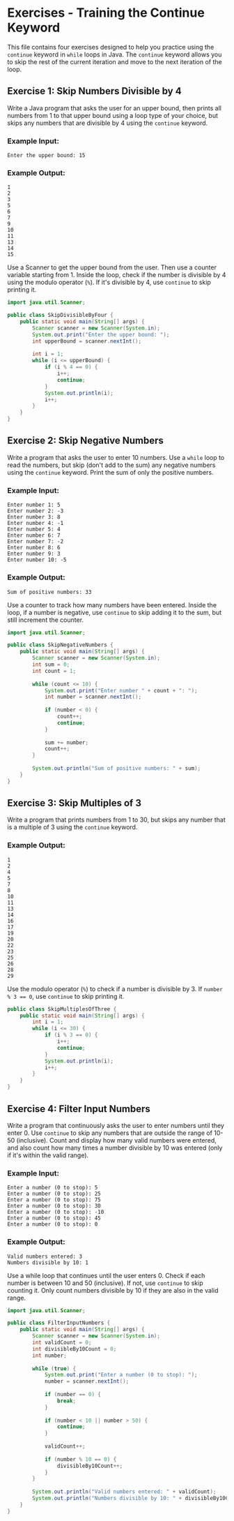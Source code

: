 # Exercises - Training the Continue Keyword

This file contains four exercises designed to help you practice using the `continue` keyword in `while` loops in Java. The `continue` keyword allows you to skip the rest of the current iteration and move to the next iteration of the loop.

## Exercise 1: Skip Numbers Divisible by 4
Write a Java program that asks the user for an upper bound, then prints all numbers from 1 to that upper bound using a loop type of your choice, but skips any numbers that are divisible by 4 using the `continue` keyword.

### Example Input:
```
Enter the upper bound: 15
```

### Example Output:
```
1
2
3
5
6
7
9
10
11
13
14
15
```

<hint title="Hint 1">

Use a Scanner to get the upper bound from the user. Then use a counter variable starting from 1. Inside the loop, check if the number is divisible by 4 using the modulo operator (`%`). If it's divisible by 4, use `continue` to skip printing it.

</hint>

<hint title="Solution">

```java
import java.util.Scanner;

public class SkipDivisibleByFour {
    public static void main(String[] args) {
        Scanner scanner = new Scanner(System.in);
        System.out.print("Enter the upper bound: ");
        int upperBound = scanner.nextInt();
        
        int i = 1;
        while (i <= upperBound) {
            if (i % 4 == 0) {
                i++;
                continue;
            }
            System.out.println(i);
            i++;
        }
    }
}
```

</hint>

## Exercise 2: Skip Negative Numbers
Write a program that asks the user to enter 10 numbers. Use a `while` loop to read the numbers, but skip (don't add to the sum) any negative numbers using the `continue` keyword. Print the sum of only the positive numbers.

### Example Input:
```
Enter number 1: 5
Enter number 2: -3
Enter number 3: 8
Enter number 4: -1
Enter number 5: 4
Enter number 6: 7
Enter number 7: -2
Enter number 8: 6
Enter number 9: 3
Enter number 10: -5
```

### Example Output:
```
Sum of positive numbers: 33
```

<hint title="Hint 1">

Use a counter to track how many numbers have been entered. Inside the loop, if a number is negative, use `continue` to skip adding it to the sum, but still increment the counter.

</hint>

<hint title="Solution">

```java
import java.util.Scanner;

public class SkipNegativeNumbers {
    public static void main(String[] args) {
        Scanner scanner = new Scanner(System.in);
        int sum = 0;
        int count = 1;
        
        while (count <= 10) {
            System.out.print("Enter number " + count + ": ");
            int number = scanner.nextInt();
            
            if (number < 0) {
                count++;
                continue;
            }
            
            sum += number;
            count++;
        }
        
        System.out.println("Sum of positive numbers: " + sum);
    }
}
```

</hint>

## Exercise 3: Skip Multiples of 3
Write a program that prints numbers from 1 to 30, but skips any number that is a multiple of 3 using the `continue` keyword.

### Example Output:
```
1
2
4
5
7
8
10
11
13
14
16
17
19
20
22
23
25
26
28
29
```

<hint title="Hint 1">

Use the modulo operator (`%`) to check if a number is divisible by 3. If `number % 3 == 0`, use `continue` to skip printing it.

</hint>

<hint title="Solution">

```java
public class SkipMultiplesOfThree {
    public static void main(String[] args) {
        int i = 1;
        while (i <= 30) {
            if (i % 3 == 0) {
                i++;
                continue;
            }
            System.out.println(i);
            i++;
        }
    }
}
```

</hint>

## Exercise 4: Filter Input Numbers
Write a program that continuously asks the user to enter numbers until they enter 0. Use `continue` to skip any numbers that are outside the range of 10-50 (inclusive). Count and display how many valid numbers were entered, and also count how many times a number divisible by 10 was entered (only if it's within the valid range).

### Example Input:
```
Enter a number (0 to stop): 5
Enter a number (0 to stop): 25
Enter a number (0 to stop): 75
Enter a number (0 to stop): 30
Enter a number (0 to stop): -10
Enter a number (0 to stop): 45
Enter a number (0 to stop): 0
```

### Example Output:
```
Valid numbers entered: 3
Numbers divisible by 10: 1
```

<hint title="Hint 1">

Use a while loop that continues until the user enters 0. Check if each number is between 10 and 50 (inclusive). If not, use `continue` to skip counting it. Only count numbers divisible by 10 if they are also in the valid range.

</hint>

<hint title="Solution">

```java
import java.util.Scanner;

public class FilterInputNumbers {
    public static void main(String[] args) {
        Scanner scanner = new Scanner(System.in);
        int validCount = 0;
        int divisibleBy10Count = 0;
        int number;
        
        while (true) {
            System.out.print("Enter a number (0 to stop): ");
            number = scanner.nextInt();
            
            if (number == 0) {
                break;
            }
            
            if (number < 10 || number > 50) {
                continue;
            }
            
            validCount++;
            
            if (number % 10 == 0) {
                divisibleBy10Count++;
            }
        }
        
        System.out.println("Valid numbers entered: " + validCount);
        System.out.println("Numbers divisible by 10: " + divisibleBy10Count);
    }
}
```

</hint>